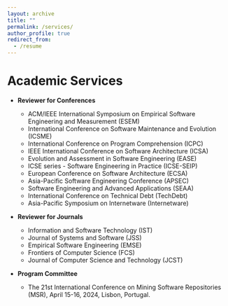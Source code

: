 ```yaml
---
layout: archive
title: ""
permalink: /services/
author_profile: true
redirect_from:
  - /resume
---
```


<!-- {% include base_path %} -->

Academic Services
======
- **Reviewer for Conferences**
  - ACM/IEEE International Symposium on Empirical Software Engineering and Measurement (ESEM)
  -  International Conference on Software Maintenance and Evolution (ICSME)
  - International Conference on Program Comprehension (ICPC)
  - IEEE International Conference on Software Architecture (ICSA)
  - Evolution and Assessment in Software Engineering (EASE)
  - ICSE series - Software Engineering in Practice (ICSE-SEIP)
  - European Conference on Software Architecture (ECSA)
  - Asia-Pacific Software Engineering Conference (APSEC)
  - Software Engineering and Advanced Applications (SEAA)
  - International Conference on Technical Debt (TechDebt)
  - Asia-Pacific Symposium on Internetware (Internetware)


- **Reviewer for Journals**
  - Information and Software Technology (IST)
  - Journal of Systems and Software (JSS)
  - Empirical Software Engineering (EMSE)
  - Frontiers of Computer Science (FCS)
  - Journal of Computer Science and Technology (JCST)


- **Program Committee**
  - The 21st International Conference on Mining Software Repositories (MSR), April 15-16, 2024, Lisbon, Portugal.

